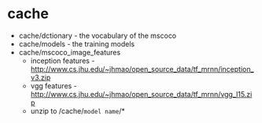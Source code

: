 # cache

* cache/dctionary - the vocabulary of the mscoco
* cache/models - the training models
* cache/mscoco_image_features
  * inception features - http://www.cs.jhu.edu/~jhmao/open_source_data/tf_mrnn/inception_v3.zip
  * vgg features - http://www.cs.jhu.edu/~jhmao/open_source_data/tf_mrnn/vgg_l15.zip
  * unzip to /cache/`model name`/*

